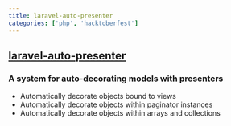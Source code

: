 ```yaml
---
title: laravel-auto-presenter
categories: ['php', 'hacktoberfest']
---
```

## [laravel-auto-presenter](https://github.com/laravel-auto-presenter/laravel-auto-presenter)

### A system for auto-decorating models with presenters


- Automatically decorate objects bound to views
- Automatically decorate objects within paginator instances
- Automatically decorate objects within arrays and collections

